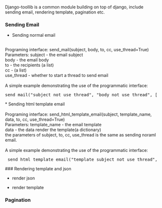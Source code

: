 Django-toollib is a common module building on top of django, include sending email, rendering template, pagination etc. 

### Sending Email

* Sending normal email  <br/>
<br/>
Programing interface: send_mail(subject, body, to, cc, use_thread=True) <br/>
Parameters: subject - the email subject <br/>
            body  - the email body <br/>
            to - the recipients (a list) <br/>
            cc - (a list) <br/>
            use_thread - whether to start a thread to send email <br/>
<br/>
A simple example demonstrating the use of the programmatic interface:
<pre>
send_mail("subject_not_use_thread", "body_not_use_thread", ["xxx@funshion.com"], [], False)
</pre>
* Sending html template email <br/>
<br/>
Programing interface: send_html_template_email(subject, template_name, data, to, cc, use_thread=True) <br/>
Parameters: template_name - the email template <br/>
            data  - the data render the template(a dictionary) <br/>
            the parameters of subject, to, cc, use_thread is the same as sending noraml email. <br/>
<br/>            
A simple example demonstrating the use of the programmatic interface:
<pre>
 send_html_template_email("template_subject_not_use_thread", 'email.html', {'username':'test'}, ["xxx@funshion.com"], [], False)
</pre>
### Rendering template and json

* render json <br/>

* render template  <br/>

### Pagination 